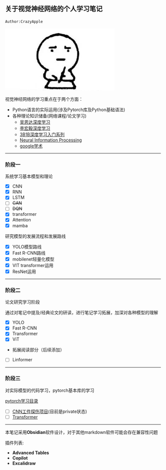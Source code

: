 ## 关于视觉神经网络的个人学习笔记
`Author:CrazyApple`

![pic1](data/pic1.jpg)

视觉神经网络的学习重点在于两个方面：
* Python语言的实际运用(涉及Pytorch库及Python基础语法)
* 各种理论知识储备(网络课程/论文学习)
	* [吴恩达深度学习](https://www.bilibili.com/video/BV1gb411j7Bs/?vd_source=0b4bcbffc670d0a15a1b455a60a6b8de)
	* [李宏毅深度学习](https://www.bilibili.com/video/BV1zbksYEE5c/?spm_id_from=333.1007.top_right_bar_window_default_collection.content.click&vd_source=0b4bcbffc670d0a15a1b455a60a6b8de)
	* [3B1B深度学习入门系列](https://space.bilibili.com/88461692/lists/1528929?type=series)
	* [Neural Information Processing](https://papers.nips.cc/)
	* [google学术](https://scholar.google.com.hk/)

---
### 阶段一
系统学习基本模型和理论
- [x] CNN
- [x] RNN
- [x] LSTM
- [ ] ~~GAN~~
- [ ] ~~DQN~~
- [x] transformer
- [x] Attention
- [x] mamba

研究模型的发展流程和发展路线
- [x] YOLO模型路线
- [x] Fast R-CNN路线
- [x] mobilenet轻量化模型
- [x] VIT transformer运用
- [x] ResNet运用

---
### 阶段二
论文研究学习阶段

通过对笔记中提及/经典论文的研读，进行笔记学习拓展，加深对各种模型的理解

- [x] YOLO
- [x] Fast R-CNN
- [x] Transformer
- [x] ViT

* 拓展阅读部分（后续添加）
* [ ] Linformer

---
### 阶段三
对实际模型的代码学习，pytorch基本库的学习

[pytorch学习目录](pytorch/学习目录)

- [ ] [CNN工件探伤项目](https://github.com/1006279002/CNN-SurfaceDefectDetection)(目前是private状态)
- [ ] [Transformer](https://github.com/tensorflow/tensor2tensor)

---
本笔记采用**Obsidian**软件设计，对于其他markdown软件可能会存在兼容性问题

插件列表:
* **Advanced Tables**
* **Copilot**
* **Excalidraw**